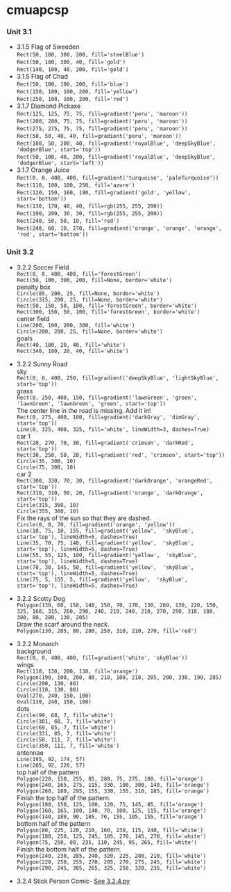 # cmuapcsp
### Unit 3.1
* 3.1.5 Flag of Sweeden <br/>`Rect(50, 100, 300, 200, fill='steelBlue')`<br/>`Rect(50, 180, 300, 40, fill='gold')`<br/>`Rect(140, 100, 40, 200, fill='gold')` 
* 3.1.5 Flag of Chad <br/>`Rect(50, 100, 100, 200, fill='blue')`<br/>`Rect(150, 100, 100, 200, fill='yellow')`<br/>`Rect(250, 100, 100, 200, fill='red')`
* 3.1.7 Diamond Pickaxe <br/>`Rect(125, 125, 75, 75, fill=gradient('peru', 'maroon'))`<br/> `Rect(200, 200, 75, 75, fill=gradient('peru', 'maroon'))`<br/> `Rect(275, 275, 75, 75, fill=gradient('peru', 'maroon'))`<br/> `Rect(50, 50, 40, 40, fill=gradient('peru', 'maroon'))` <br/>`Rect(100, 50, 200, 40, fill=gradient('royalBlue', 'deepSkyBlue', 'dodgerBlue', start='top'))`<br/> `Rect(50, 100, 40, 200, fill=gradient('royalBlue', 'deepSkyBlue', 'dodgerBlue', start='left'))`
* 3.1.7 Orange Juice <br/>`Rect(0, 0, 400, 400, fill=gradient('turquoise', 'paleTurquoise'))`<br/> `Rect(110, 100, 180, 250, fill='azure')`<br/> `Rect(120, 150, 160, 190, fill=gradient('gold', 'yellow', start='bottom'))`<br/> `Rect(130, 170, 40, 40, fill=rgb(255, 255, 200))`<br/> `Rect(190, 200, 30, 30, fill=rgb(255, 255, 200))`<br/> `Rect(240, 50, 50, 10, fill='red')`<br/> `Rect(240, 60, 10, 270, fill=gradient('orange', 'orange', 'orange', 'red', start='bottom'))`
### Unit 3.2
* 3.2.2 Soccer Field <br/>`Rect(0, 0, 400, 400, fill='forestGreen')`<br/> `Rect(50, 100, 300, 200, fill=None, border='white')`<br/>
penalty box<br/>
`Circle(85, 200, 25, fill=None, border='white')`<br/>
`Circle(315, 200, 25, fill=None, border='white')`<br/>
`Rect(50, 150, 50, 100, fill='forestGreen', border='white')`<br/>
`Rect(300, 150, 50, 100, fill='forestGreen', border='white')`<br/>
center field<br/>
`Line(200, 100, 200, 300, fill='white')`<br/>
`Circle(200, 200, 25, fill=None, border='white')`<br/>
goals<br/>
`Rect(40, 180, 20, 40, fill='white')`<br/>
`Rect(340, 180, 20, 40, fill='white')`<br/>

* 3.2.2 Sunny Road <br/>
sky<br/>
`Rect(0, 0, 400, 250, fill=gradient('deepSkyBlue', 'lightSkyBlue', start='top'))`<br/>
grass<br/>
`Rect(0, 250, 400, 150, fill=gradient('lawnGreen', 'green', 'lawnGreen',
                                     'lawnGreen', 'green', start='top'))`<br/>
The center line in the road is missing. Add it in!<br/>
`Rect(0, 275, 400, 100, fill=gradient('darkGray', 'dimGray', start='top'))`<br/>
`Line(0, 325, 400, 325, fill='white', lineWidth=3, dashes=True)`<br/>
car 1<br/>
`Rect(20, 270, 70, 30, fill=gradient('crimson', 'darkRed', start='top'))`<br/>
`Rect(30, 250, 50, 20, fill=gradient('red', 'crimson', start='top'))`<br/>
`Circle(35, 300, 10)`<br/>
`Circle(75, 300, 10)`<br/>
car 2<br/>
`Rect(300, 330, 70, 30, fill=gradient('darkOrange', 'orangeRed', start='top'))`<br/>
`Rect(310, 310, 50, 20, fill=gradient('orange', 'darkOrange', start='top'))`<br/>
`Circle(315, 360, 10)`<br/>
`Circle(355, 360, 10)`<br/>
Fix the rays of the sun so that they are dashed.<br/>
`Circle(0, 0, 70, fill=gradient('orange', 'yellow'))`<br/>
`Line(10, 75, 10, 155, fill=gradient('yellow',  'skyBlue', start='top'),
     lineWidth=5, dashes=True)`<br/>
`Line(35, 70, 75, 140, fill=gradient('yellow',  'skyBlue', start='top'),
     lineWidth=5, dashes=True)`<br/>
`Line(55, 55, 125, 100, fill=gradient('yellow',  'skyBlue', start='top'),
     lineWidth=5, dashes=True)`<br/>
`Line(70, 30, 145, 50, fill=gradient('yellow',  'skyBlue', start='top'),
     lineWidth=5, dashes=True)`<br/>
`Line(75, 5, 155, 5, fill=gradient('yellow',  'skyBlue', start='top'),
     lineWidth=5, dashes=True)`<br/>
* 3.2.2 Scotty Dog<br/>
`Polygon(130, 60, 150, 140, 150, 70, 170, 130, 260, 130, 220, 150, 325, 160,
        315, 260, 290, 240, 210, 240, 210, 270, 250, 310, 180, 380, 80, 280,
        130, 205)`<br/>
Draw the scarf around the neck.<br/>
`Polygon(130, 205, 80, 280, 250, 310, 210, 270, fill='red')`<br/>
* 3.2.2 Monarch<br/>
background<br/>
`Rect(0, 0, 400, 400, fill=gradient('white', 'skyBlue'))`<br/>
wings<br/>
`Rect(110, 130, 200, 130, fill='orange')`<br/>
`Polygon(190, 100, 200, 80, 210, 100, 210, 285, 200, 330, 190, 285)`<br/>
`Circle(290, 130, 80)`<br/>
`Circle(110, 130, 80)`<br/>
`Oval(270, 240, 150, 100)`<br/>
`Oval(130, 240, 150, 100)`<br/>
dots<br/>
`Circle(99, 68, 7, fill='white')`<br/>
`Circle(301, 68, 7, fill='white')`<br/>
`Circle(69, 85, 7, fill='white')`<br/>
`Circle(331, 85, 7, fill='white')`<br/>
`Circle(50, 111, 7, fill='white')`<br/>
`Circle(350, 111, 7, fill='white')`<br/>
antennae<br/>
`Line(195, 92, 174, 57)`<br/>
`Line(205, 92, 226, 57)`<br/>
top half of the pattern<br/>
`Polygon(220, 150, 255, 85, 280, 75, 275, 100, fill='orange')`<br/>
`Polygon(240, 165, 275, 115, 330, 100, 300, 140, fill='orange')`<br/>
`Polygon(260, 180, 295, 155, 330, 155, 310, 185, fill='orange')`<br/>
Finish the top half of the pattern.<br/>
`Polygon(180, 150, 125, 100, 120, 75, 145, 85, fill='orange')`<br/>
`Polygon(160, 165, 100, 140, 70, 100, 125, 115, fill='orange')`<br/>
`Polygon(140, 180, 90, 185, 70, 155, 105, 155, fill='orange')`<br/>
bottom half of the pattern<br/>
`Polygon(80, 225, 120, 210, 160, 230, 115, 240, fill='white')`<br/>
`Polygon(180, 250, 125, 245, 105, 270, 145, 270, fill='white')`<br/>
`Polygon(75, 250, 80, 235, 110, 245, 95, 265, fill='white')`<br/>
Finish the bottom half of the pattern.<br/>
`Polygon(240, 230, 285, 240, 320, 225, 280, 210, fill='white')`<br/>
`Polygon(220, 250, 255, 270, 295, 270, 275, 245, fill='white')`<br/>
`Polygon(290, 245, 305, 265, 325, 250, 320, 235, fill='white')`<br/>
* 3.2.4 Stick Person Comic- [See 3.2.4.py](https://github.com/jamxu88/cmuapcsp/blob/main/3.2.4.py)
